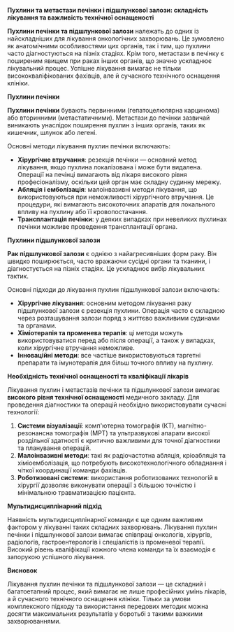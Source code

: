 ﻿**Пухлини та метастази печінки і підшлункової залози: складність лікування та важливість технічної оснащеності**

**Пухлини печінки та підшлункової залози** належать до одних із найскладніших для лікування онкологічних захворювань. Це зумовлено як анатомічними особливостями цих органів, так і тим, що пухлини часто діагностуються на пізніх стадіях. Крім того, метастази в печінку є поширеним явищем при раках інших органів, що значно ускладнює лікувальний процес. Успішне лікування вимагає не тільки висококваліфікованих фахівців, але й сучасного технічного оснащення клініки.

**Пухлини печінки**

**Пухлини печінки** бувають первинними (гепатоцелюлярна карцинома) або вторинними (метастатичними). Метастази до печінки зазвичай виникають унаслідок поширення пухлин з інших органів, таких як кишечник, шлунок або легені.

Основні методи лікування пухлин печінки включають:

- **Хірургічне втручання**: резекція печінки — основний метод лікування, якщо пухлина локалізована і може бути видалена. Операції на печінці вимагають від лікаря високого рівня професіоналізму, оскільки цей орган має складну судинну мережу.
- **Абляція і емболізація**: малоінвазивні методи лікування, що використовуються при неможливості хірургічного втручання. Це процедури, які вимагають високоточних апаратів для локального впливу на пухлину або її кровопостачання.
- **Трансплантація печінки**: у деяких випадках при невеликих пухлинах печінки можливе проведення трансплантації органа.

**Пухлини підшлункової залози**

**Рак підшлункової залози** є однією з найагресивніших форм раку. Він швидко поширюється, часто вражаючи сусідні органи та тканини, і діагностується на пізніх стадіях. Це ускладнює вибір лікувальних тактик.

Основні підходи до лікування пухлин підшлункової залози включають:

- **Хірургічне лікування**: основним методом лікування раку підшлункової залози є резекція пухлини. Операція часто є складною через розташування залози поряд з життєво важливими судинами та органами.
- **Хіміотерапія та променева терапія**: ці методи можуть використовуватися перед або після операції, а також у випадках, коли хірургічне втручання неможливе.
- **Інноваційні методи**: все частіше використовуються таргетні препарати та імунотерапія для більш точного впливу на пухлину.

**Необхідність технічної оснащеності та кваліфікації лікарів**

Лікування пухлин і метастазів печінки та підшлункової залози вимагає **високого рівня технічної оснащеності** медичного закладу. Для проведення діагностики та операцій необхідно використовувати сучасні технології:

1. **Системи візуалізації**: комп'ютерна томографія (КТ), магнітно-резонансна томографія (МРТ) та ультразвукові апарати високої роздільної здатності є критично важливими для точної діагностики та планування операцій.
1. **Малоінвазивні методи**: такі як радіочастотна абляція, кріоабляція та хіміоемболізація, що потребують високотехнологічного обладнання і чіткої координації команди фахівців.
1. **Роботизовані системи**: використання роботизованих технологій в хірургії дозволяє виконувати операції з більшою точністю і мінімальною травматизацією пацієнта.

**Мультидисциплінарний підхід**

Наявність мультидисциплінарної команди є ще одним важливим фактором у лікуванні таких складних захворювань. Лікування пухлин печінки і підшлункової залози вимагає співпраці онкологів, хірургів, радіологів, гастроентерологів і спеціалістів із променевої терапії. Високий рівень кваліфікації кожного члена команди та їх взаємодія є запорукою успішного лікування.

**Висновок**

Лікування пухлин печінки та підшлункової залози — це складний і багатоетапний процес, який вимагає не лише професійних умінь лікарів, а й сучасного технічного оснащення клініки. Тільки за умови комплексного підходу та використання передових методик можна досягти максимальних результатів у боротьбі з такими важкими захворюваннями.

